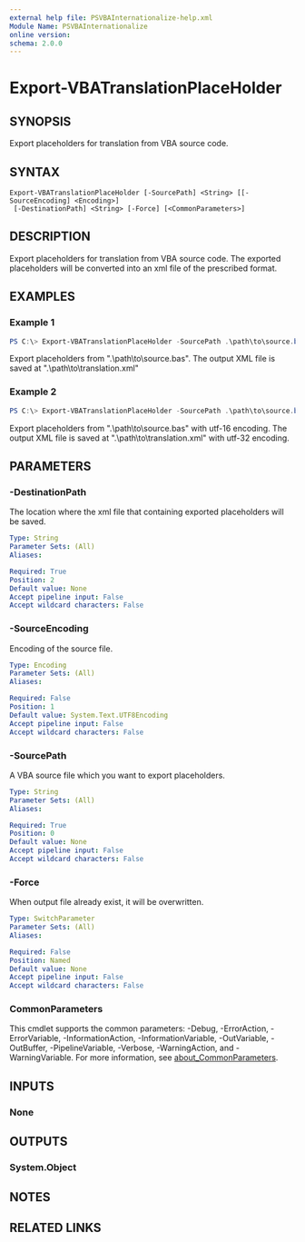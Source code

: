```yaml
---
external help file: PSVBAInternationalize-help.xml
Module Name: PSVBAInternationalize
online version:
schema: 2.0.0
---
```


# Export-VBATranslationPlaceHolder

## SYNOPSIS
Export placeholders for translation from VBA source code.

## SYNTAX

```
Export-VBATranslationPlaceHolder [-SourcePath] <String> [[-SourceEncoding] <Encoding>]
 [-DestinationPath] <String> [-Force] [<CommonParameters>]
```

## DESCRIPTION
Export placeholders for translation from VBA source code.
The exported placeholders will be converted into an xml file of the prescribed format.

## EXAMPLES

### Example 1
```powershell
PS C:\> Export-VBATranslationPlaceHolder -SourcePath .\path\to\source.bas -DestinationPath .\path\to\translation.xml
```

Export placeholders from ".\path\to\source.bas".
The output XML file is saved at ".\path\to\translation.xml"

### Example 2
```powershell
PS C:\> Export-VBATranslationPlaceHolder -SourcePath .\path\to\source.bas -SourceEncoding [System.Text.Encoding]::Unicode -DestinationPath .\path\to\translation.xml -DestinationPath .\path\to\translation.xml -DestinationEncoding [System.Text.Encoding]::UTF32
```

Export placeholders from ".\path\to\source.bas" with utf-16 encoding.
The output XML file is saved at ".\path\to\translation.xml" with utf-32 encoding.

## PARAMETERS

### -DestinationPath
The location where the xml file that containing exported placeholders will be saved.

```yaml
Type: String
Parameter Sets: (All)
Aliases:

Required: True
Position: 2
Default value: None
Accept pipeline input: False
Accept wildcard characters: False
```

### -SourceEncoding
Encoding of the source file.

```yaml
Type: Encoding
Parameter Sets: (All)
Aliases:

Required: False
Position: 1
Default value: System.Text.UTF8Encoding
Accept pipeline input: False
Accept wildcard characters: False
```

### -SourcePath
A VBA source file which you want to export placeholders.

```yaml
Type: String
Parameter Sets: (All)
Aliases:

Required: True
Position: 0
Default value: None
Accept pipeline input: False
Accept wildcard characters: False
```

### -Force
When output file already exist, it will be overwritten.

```yaml
Type: SwitchParameter
Parameter Sets: (All)
Aliases:

Required: False
Position: Named
Default value: None
Accept pipeline input: False
Accept wildcard characters: False
```

### CommonParameters
This cmdlet supports the common parameters: -Debug, -ErrorAction, -ErrorVariable, -InformationAction, -InformationVariable, -OutVariable, -OutBuffer, -PipelineVariable, -Verbose, -WarningAction, and -WarningVariable. For more information, see [about_CommonParameters](http://go.microsoft.com/fwlink/?LinkID=113216).

## INPUTS

### None
## OUTPUTS

### System.Object
## NOTES

## RELATED LINKS
